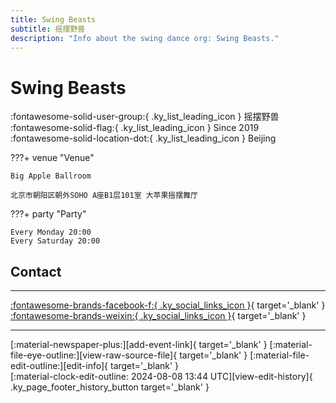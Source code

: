 ```yaml
---
title: Swing Beasts
subtitle: 摇摆野兽
description: "Info about the swing dance org: Swing Beasts."
---
```


# Swing Beasts

:fontawesome-solid-user-group:{ .ky_list_leading_icon } 摇摆野兽  
:fontawesome-solid-flag:{ .ky_list_leading_icon } Since 2019  
:fontawesome-solid-location-dot:{ .ky_list_leading_icon } Beijing  


???+ venue "Venue"

    Big Apple Ballroom  
      
    北京市朝阳区朝外SOHO A座B1层101室 大苹果摇摆舞厅  

???+ party "Party"

    Every Monday 20:00  
    Every Saturday 20:00  

## Contact


---

 [:fontawesome-brands-facebook-f:{ .ky_social_links_icon }](https://www.facebook.com/profile.php?id=100086747770320){ target='_blank' } [:fontawesome-brands-weixin:{ .ky_social_links_icon }](https://mp.weixin.qq.com/s/cMIeJodcSBt7xEFqth9umw){ target='_blank' }

---

<div class="ky_page_footer" markdown>
<div class="ky_page_footer_trailing" markdown="span">
[:material-newspaper-plus:][add-event-link]{ target='_blank' }
[:material-file-eye-outline:][view-raw-source-file]{ target='_blank' }
[:material-file-edit-outline:][edit-info]{ target='_blank' }
</div>
<div class="ky_page_footer_leading" markdown="span">
[:material-clock-edit-outline: 2024-08-08 13:44 UTC][view-edit-history]{ .ky_page_footer_history_button target='_blank' }
</div>
</div>

[add-event-link]: https://github.com/swingdance/events/issues/new?assignees=&labels=add+event&projects=&template=02-add_entity.yml&title=%5Bcn%5D%20%3CName%3E&region=cn&province=Beijing&city=Beijing&org_id=swing-beasts "Add Event"
[view-raw-source-file]: https://github.com/swingdance/orgs/blob/main/cn/swing-beasts.json "View Raw Source File"
[edit-info]: https://github.com/swingdance/orgs/issues/new?assignees=&labels=update+org&projects=&template=03-update_entity.yml&title=%5Bcn%5D%20Swing%20Beasts&region=cn&id=swing-beasts&name=Swing%20Beasts "Edit Info"

[view-edit-history]: https://github.com/swingdance/orgs/commits/main/cn/swing-beasts.json "View Edit History"
